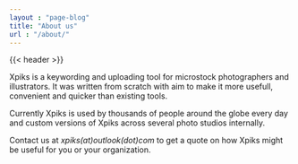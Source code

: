 ```yaml
---
layout : "page-blog"
title: "About us"
url : "/about/"
---
```

<div>
{{< header >}}
<div class="row">
  <div class="small-12">
    <div class="single-post">
      <div class="post-item">
        <div class="post-content">
          <p> Xpiks is a keywording and uploading tool for microstock photographers and illustrators. It was written from scratch with aim to make it more usefull, convenient and quicker than existing tools.
          </p>
          <p>
            Currently Xpiks is used by thousands of people around the globe every day and custom versions of Xpiks across several photo studios internally.
          </p>
          <p>
            Contact us at <i>xpiks(at)outlook(dot)com</i> to get a quote on how Xpiks might be useful for you or your organization.
          </p>
        </div>
      </div>
    </div>
  </div>
</div>
</div>